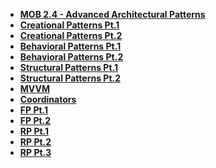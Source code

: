 - **[MOB 2.4 - Advanced Architectural Patterns](README.md)**
- **[Creational Patterns Pt.1](Lessons/01-Creational-PatternsPt.1/README.md)**
- **[Creational Patterns Pt.2](Lessons/02-Creational-PatternsPt.2/README.md)**
- **[Behavioral Patterns Pt.1](Lessons/03-Behavioral-PatternsPt.1/README.md)**
- **[Behavioral Patterns Pt.2](Lessons/04-Behavioral-PatternsPt.2/README.md)**
- **[Structural Patterns Pt.1](Lessons/05-Structural-PatternsPt.1/README.md)**
- **[Structural Patterns Pt.2](Lessons/06-Structural-PatternsPt.2/README.md)**
- **[MVVM](Lessons/07-MVVM/README.md)**
- **[Coordinators](Lessons/08-Coordinators/README.md)**
- **[FP Pt.1 ](Lessons/09-Functional-ProgrammingPt.1/README.md)**
- **[FP Pt.2 ](Lessons/10-Functional-ProgrammingPt.2/README.md)**
- **[RP Pt.1 ](Lessons/Combine-Pt.1/README.md)**
- **[RP Pt.2 ](Lessons/Combine-Pt.2/README.md)**
- **[RP Pt.3 ](Lessons/Combine-Pt.3/README.md)**
